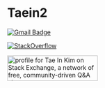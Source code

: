  
# Taein2

[![Gmail Badge](https://img.shields.io/badge/Gmail-D14836?style=flat&logo=Gmail&logoColor=white)](mailto:dls102s@gmail.com)

<a href="https://stackoverflow.com/users/14151927/tae-in-kim" target="_blank">
<img alt="StackOverflow" src="https://stackoverflow-badge.vercel.app/?userID=14151927" />
</a>



<a href="https://stackexchange.com/users/19355506"><img src="https://stackexchange.com/users/flair/19355506.png" width="208" height="58" alt="profile for Tae In Kim on Stack Exchange, a network of free, community-driven Q&amp;A sites" title="profile for Tae In Kim on Stack Exchange, a network of free, community-driven Q&amp;A sites"></a>
